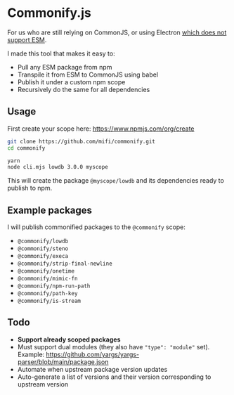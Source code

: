 # Commonify.js

For us who are still relying on CommonJS, or using Electron [which does not support ESM](https://github.com/electron/electron/issues/21457).

I made this tool that makes it easy to:
- Pull any ESM package from npm
- Transpile it from ESM to CommonJS using babel
- Publish it under a custom npm scope
- Recursively do the same for all dependencies


## Usage

First create your scope here: https://www.npmjs.com/org/create

```bash
git clone https://github.com/mifi/commonify.git
cd commonify

yarn
node cli.mjs lowdb 3.0.0 myscope
```
This will create the package `@myscope/lowdb` and its dependencies ready to publish to npm.

## Example packages

I will publish commonified packages to the `@commonify` scope:
- `@commonify/lowdb`
- `@commonify/steno`
- `@commonify/execa`
- `@commonify/strip-final-newline`
- `@commonify/onetime`
- `@commonify/mimic-fn`
- `@commonify/npm-run-path`
- `@commonify/path-key`
- `@commonify/is-stream`

## Todo

- **Support already scoped packages**
- Must support dual modules (they also have `"type": "module"` set). Example: https://github.com/yargs/yargs-parser/blob/main/package.json 
- Automate when upstream package version updates
- Auto-generate a list of versions and their version corresponding to upstream version

